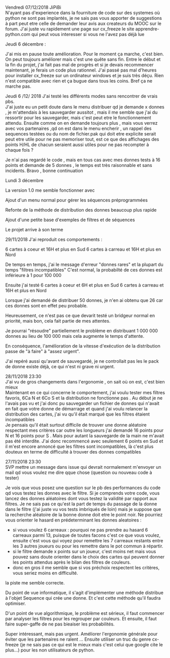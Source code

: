 Vendredi 07/12/2018 JiPiBi<br>
N'ayant pas d'experience dans la fourniture de code sur des systemes où python ne sont pas implantés, je ne sais pas vous apporter de suggestions à part peut etre celle de demander leur avis aux createurs du MOOC sur le forum.
J'ai juste vu rapidement une page sur cx_freeze le site apprendre-python.com  qui peut vous interesser si vous ne l'avez pas déjà lue


Jeudi 6 décembre :

J'ai mis en pause toute amélioration. Pour le moment ça marche, c'est bien. On peut toujours améliorer mais c'est une quête sans fin. Entre le début et la fin du projet, j'ai fait pas mal de progrès et si je devais recommencer maintenant, je ferais un code plus rationnel.
J'ai passé pas mal d'heures pour installer cx_freeze sur un ordinateur windows et je suis très déçu. Rien n'est compatible avec rien et ça bugue dans tous les coins. Bref ça ne marche pas.


Jeudi 6 /12/ 2018
J'ai testé les différents modes sans rencontrer de vrais pbs.<br>
J'ai juste eu un petit doute dans le menu distribuer qd je demande x donnes , je m'attendais à les sauvegarder aussitot , mais il me semble que j'ai du ressortir pour les sauvegarder, mais c'est peut etre le fonctionnement attendu.
Ensuite comme on en demande toujours plus , mais vous verrez avec vos partenaires ,qd on est dans le menu encherir , un rappel des sequences testées ou du nom de fichier.pak qui doit etre explicite serait peut etre utile pour ne pas memoriser tout, est ce que des affichages des points H/HL  de chacun seraient aussi utiles pour ne pas recompter à chaque fois ?

Je n'ai pas regardé le code , mais en tous cas avec mes donnes tests à 16 points et demande de 5 donnes , le temps est très raisonnable et sans incidents.
Bravo ,  bonne continuation

Lundi 3 décembre

La version 1.0 me semble fonctionner avec

Ajout d'un menu normal pour gérer les séquences préprogrammées

Refonte de la méthode de distribution des donnes beaucoup plus rapide

Ajout d'une petite base d'exemples de filtres et de séquences

Le projet arrive à son terme





29/11/2018
J'ai reproduit ces comportements :

6 cartes à coeur et 16H et plus en Sud
6 cartes à carreau et 16H et plus en Nord

De temps en temps, j'ai le message d'erreur "donnes rares" et la plupart du temps "filtres incompatibles"
C'est normal, la probabilté de ces donnes est inférieure à 1 pour 100 000


Ensuite j'ai testé
6 cartes à coeur et 6H et plus en Sud
6 cartes à carreau et 16H et plus en Nord

Lorsque j'ai demandé de distribuer 50 donnes, je n'en ai obtenu que 26 car ces donnes sont en effet peu probable.

Heureusement, ce n'est pas ce que devarit testé un bridgeur normal en priorité, mais bon, cela fait partie de mes attentes.

Je pourrai "résoudre" partiellement le problème en distribuant 1 000 000 donnes au lieu de  100 000 mais cela augmente le temps d'attente.

En conséquence, l'amélioration de la vitesse d'exécution de la distribution passe de "à faire" à "assez urgent".

J'ai repéré aussi qu'avant de sauvegardé, je ne controllait pas les le pack de donne existe déjà, ce qui n'est ni grave ni urgent.

28/11/2018 23:30<br>
J'ai vu de gros changements dans l'ergonomie , on sait où on est, c'est bien mieux<br>
Maintenant en ce qui concerne le comportement, j'ai voulu tester mes filtres favoris, 6Ca N et 6Co S et la distribution ne fonctionne pas . Au début je ne l'avais pas vu et j'ai donc pu sauvegarder un fichier de donnes qui n'avait en fait que votre donne de démarrage et quand j'ai voulu relancer la distribution des cartes, j'ai vu qu'il était marqué que les filtres étaient incompatibles<br>
Je pensais qu'il était surtout difficile de trouver une donne aléatoire respectant mes critères car outre les longueurs j'ai demandé 16 points pour N et 16 points pour S . Mais pour autant la sauvegarde de la main ne m'avait pas été interdite.
J'ai donc recommencé avec seulement 6 points en Sud et il m'est encore annoncé que les filtres sont incompatibles, là c'est plus douteux en terme de difficulté à trouver des donnes compatibles 

27/11/2018 23:30 <br> 
SVP mettre un message dans issue qui devrait normalement m'envoyer un mail qd vous voulez me dire qque chose (question ou nouveau code à tester)<br>

Je vois que vous posez une question sur le pb des performances du code qd vous testez les donnes avec le filtre. Si je comprends votre code, vous lancez des donnes aléatoires dont vous testez la validité par rapport aux filtres. Je ne sais pas ce qu'est la part de temps du passage de la donne dans le filtre (j'ai juste vu vos tests imbriqués de loin) mais je suppose que la recherche aléatoire de la bonne donne doit etre le point noir. Ne pourriez vous orienter le hasard en prédeterminant les donnes aleatoires :

- si vous voulez 6 carreaux : pourquoi ne pas prendre au hasard 6 carreaux parmi 13, puisque de toutes facons c'est ce que vous voulez, ensuite c'est vous qui voyez pour remettre les 7 carreaux restants entre les 3 autres joueurs ou pour les remettre dans le pot commun à répartir. 
- si le filtre demande x points sur un joueur, c'est moins net mais vous pouvez sans doute orienter dans le choix des cartes qui peuvent donner les points attendus après le bilan des filtres de couleurs.  
- donc en gros il me semble que si vos préchoix respectent les critères, vous seriez moins en difficulté.


la piste me semble correcte.

Du point de vue informatique, il s'agit d'implémenter une méthode distribue à l'objet Sequence qui crée une donne. 
Et c'est cette méthode qu'il faudra optimiser.

D'un point de vue algorithmique, le problème est sérieux, il faut commencer par analyser les filtres pour les regrouper par couleurs.
Et ensuite, il faut faire super-gaffe de ne pas bieaiser les probabilités.

Super intéressant, mais pas urgent. Améliorer l'ergonomie générale pour éviter que les partenaires ne ralent ... Ensuite utiliser un truc du genre cx-freeze (je ne sais pas ce qui est le mieux mais c'est celui que google cite le plus...) pour les non utilisateurs de python.


